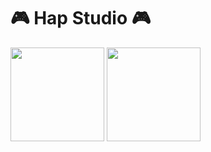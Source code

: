# 🎮 Hap Studio 🎮

<div style="display: flex; align-items: center;">
  <a href="https://github.com/SimulationOfMario"><img src="https://avatars.githubusercontent.com/u/124881638" width="150"></a>&nbsp;
  <a href="https://github.com/CreatorBeastGD"><img src="https://avatars.githubusercontent.com/u/124881215" width="150"></a>
</div>
